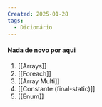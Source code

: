 ```yaml
---
Created: 2025-01-28
tags:
  - Dicionário
---
```

#### Nada de novo por aqui

1. [[Arrays]]
2. [[Foreach]]
3. [[Array Multi]]
4. [[Constante (final-static)]]
5. [[Enum]]